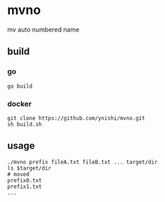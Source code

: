 # mvno
mv auto numbered name

## build
### go
```
go build
```
### docker
```
git clone https://github.com/ynishi/mvno.git 
sh build.sh
```
## usage
```
./mvno prefix fileA.txt fileB.txt ... target/dir
ls $target/dir
# moved
prefix0.txt
prefix1.txt
...
```
